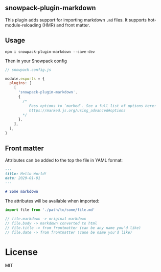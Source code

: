 snowpack-plugin-markdown
-----------------------

This plugin adds support for importing markdown `.md` files. It supports hot-module-reloading (HMR) and front matter.

## Usage

```
npm i snowpack-plugin-markdown --save-dev
```

Then in your Snowpack config

```js
// snowpack.config.js

module.exports = {
  plugins: [
    [
      'snowpack-plugin-markdown',
      {
        /*
           Pass options to `marked`. See a full list of options here:
           https://marked.js.org/using_advanced#options
        */
      },
    ],
  ],
}
```

## Front matter

Attributes can be added to the top the file in YAML format:

```markdown
---
title: Hello World!
date: 2020-01-01
---

# Some markdown
```

The attributes will be available when imported:

```js
import file from './path/to/some/file.md'

// file.markdown -> original markdown
// file.body -> markdown converted to html
// file.title -> from frontmatter (can be any name you'd like)
// file.date -> from frontmatter (cane be name you'd like)
```

# License

MIT
